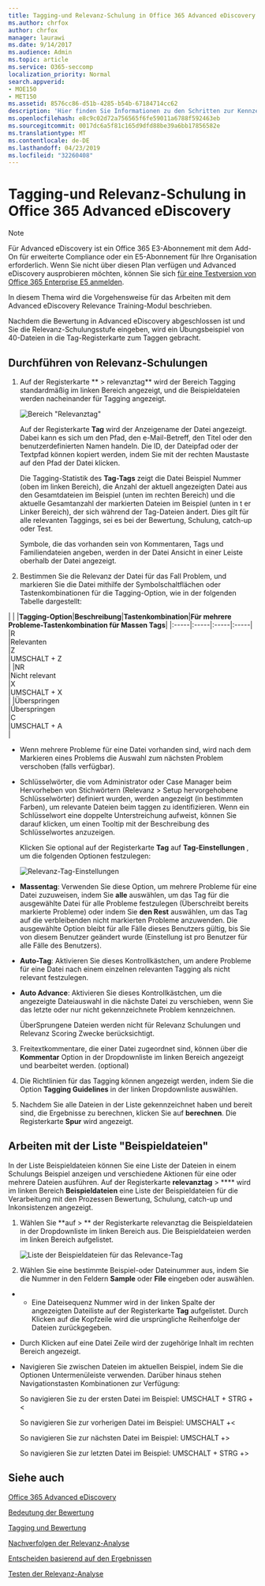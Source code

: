 ```yaml
---
title: Tagging-und Relevanz-Schulung in Office 365 Advanced eDiscovery
ms.author: chrfox
author: chrfox
manager: laurawi
ms.date: 9/14/2017
ms.audience: Admin
ms.topic: article
ms.service: O365-seccomp
localization_priority: Normal
search.appverid:
- MOE150
- MET150
ms.assetid: 8576cc86-d51b-4285-b54b-67184714cc62
description: 'Hier finden Sie Informationen zu den Schritten zur Kennzeichnung und zum Arbeiten mit einem Schulungs Beispiel von 40-Dateien während der Relevanz-Schulungsstufe von Office 365 Advanced eDiscovery.  '
ms.openlocfilehash: e8c9c02d72a756565f6fe59011a6788f592463eb
ms.sourcegitcommit: 0017dc6a5f81c165d9dfd88be39a6bb17856582e
ms.translationtype: MT
ms.contentlocale: de-DE
ms.lasthandoff: 04/23/2019
ms.locfileid: "32260408"
---
```

# <a name="tagging-and-relevance-training-in-office-365-advanced-ediscovery"></a>Tagging-und Relevanz-Schulung in Office 365 Advanced eDiscovery

> [!NOTE]
> Für Advanced eDiscovery ist ein Office 365 E3-Abonnement mit dem Add-On für erweiterte Compliance oder ein E5-Abonnement für Ihre Organisation erforderlich. Wenn Sie nicht über diesen Plan verfügen und Advanced eDiscovery ausprobieren möchten, können Sie sich [für eine Testversion von Office 365 Enterprise E5 anmelden](https://go.microsoft.com/fwlink/p/?LinkID=698279). 
  
In diesem Thema wird die Vorgehensweise für das Arbeiten mit dem Advanced eDiscovery Relevance Training-Modul beschrieben. 
  
Nachdem die Bewertung in Advanced eDiscovery abgeschlossen ist und Sie die Relevanz-Schulungsstufe eingeben, wird ein Übungsbeispiel von 40-Dateien in die Tag-Registerkarte zum Taggen gebracht. 
  
## <a name="performing-relevance-training"></a>Durchführen von Relevanz-Schulungen

1. Auf der Registerkarte ** \> relevanztag** wird der Bereich Tagging standardmäßig im linken Bereich angezeigt, und die Beispieldateien werden nacheinander für Tagging angezeigt. 
    
    ![Bereich "Relevanztag"](media/0cf19ab4-b427-4a7f-8749-0f4ed9afaf58.png)
  
    Auf der Registerkarte **Tag** wird der Anzeigename der Datei angezeigt. Dabei kann es sich um den Pfad, den e-Mail-Betreff, den Titel oder den benutzerdefinierten Namen handeln. Die ID, der Dateipfad oder der Textpfad können kopiert werden, indem Sie mit der rechten Maustaste auf den Pfad der Datei klicken. 
    
    Die Tagging-Statistik des **Tag-Tags** zeigt die Datei Beispiel Nummer (oben im linken Bereich), die Anzahl der aktuell angezeigten Datei aus den Gesamtdateien im Beispiel (unten im rechten Bereich) und die aktuelle Gesamtanzahl der markierten Dateien im Beispiel (unten in t er Linker Bereich), der sich während der Tag-Dateien ändert. Dies gilt für alle relevanten Taggings, sei es bei der Bewertung, Schulung, catch-up oder Test. 
    
    Symbole, die das vorhanden sein von Kommentaren, Tags und Familiendateien angeben, werden in der Datei Ansicht in einer Leiste oberhalb der Datei angezeigt.
    
2. Bestimmen Sie die Relevanz der Datei für das Fall Problem, und markieren Sie die Datei mithilfe der Symbolschaltflächen oder Tastenkombinationen für die Tagging-Option, wie in der folgenden Tabelle dargestellt:
    
| |
|**Tagging-Option**|**Beschreibung**|**Tastenkombination**|**Für mehrere Probleme-Tastenkombination für Massen Tags**|
|:-----|:-----|:-----|:-----|
|R  <br/> |Relevanten  <br/> |Z  <br/> |UMSCHALT + Z  <br/> |
|NR  <br/> |Nicht relevant  <br/> |X  <br/> |UMSCHALT + X  <br/> |
|Überspringen  <br/> |Überspringen  <br/> |C  <br/> |UMSCHALT + A  <br/> |
   
  - Wenn mehrere Probleme für eine Datei vorhanden sind, wird nach dem Markieren eines Problems die Auswahl zum nächsten Problem verschoben (falls verfügbar). 
    
  - Schlüsselwörter, die vom Administrator oder Case Manager beim Hervorheben von Stichwörtern (Relevanz \> Setup hervorgehobene Schlüsselwörter) definiert wurden, werden angezeigt (in bestimmten Farben), um relevante Dateien beim taggen zu identifizieren. Wenn ein Schlüsselwort eine doppelte Unterstreichung aufweist, können Sie darauf klicken, um einen Tooltip mit der Beschreibung des Schlüsselwortes anzuzeigen. 
    
    Klicken Sie optional auf der Registerkarte **Tag** auf **Tag-Einstellungen** , um die folgenden Optionen festzulegen: 
    
    ![Relevanz-Tag-Einstellungen](media/533e89fa-7eb4-409e-ab07-f5aab9296dd8.png)
  
  - **Massentag**: Verwenden Sie diese Option, um mehrere Probleme für eine Datei zuzuweisen, indem Sie **alle** auswählen, um das Tag für die ausgewählte Datei für alle Probleme festzulegen (Überschreibt bereits markierte Probleme) oder indem Sie **den Rest** auswählen, um das Tag auf die verbleibenden nicht markierten Probleme anzuwenden. Die ausgewählte Option bleibt für alle Fälle dieses Benutzers gültig, bis Sie von diesem Benutzer geändert wurde (Einstellung ist pro Benutzer für alle Fälle des Benutzers). 
    
  - **Auto-Tag**: Aktivieren Sie dieses Kontrollkästchen, um andere Probleme für eine Datei nach einem einzelnen relevanten Tagging als nicht relevant festzulegen.
    
  - **Auto Advance**: Aktivieren Sie dieses Kontrollkästchen, um die angezeigte Dateiauswahl in die nächste Datei zu verschieben, wenn Sie das letzte oder nur nicht gekennzeichnete Problem kennzeichnen. 
    
    ÜberSprungene Dateien werden nicht für Relevanz Schulungen und Relevanz Scoring Zwecke berücksichtigt.
    
3. Freitextkommentare, die einer Datei zugeordnet sind, können über die **Kommentar** Option in der Dropdownliste im linken Bereich angezeigt und bearbeitet werden. (optional) 
    
4. Die Richtlinien für das Tagging können angezeigt werden, indem Sie die Option **Tagging Guidelines** in der linken Dropdownliste auswählen. 
    
5. Nachdem Sie alle Dateien in der Liste gekennzeichnet haben und bereit sind, die Ergebnisse zu berechnen, klicken Sie auf **berechnen**. Die Registerkarte **Spur** wird angezeigt. 
    
## <a name="working-with-the-sample-files-list"></a>Arbeiten mit der Liste "Beispieldateien"

In der Liste Beispieldateien können Sie eine Liste der Dateien in einem Schulungs Beispiel anzeigen und verschiedene Aktionen für eine oder mehrere Dateien ausführen. Auf der Registerkarte **relevanztag** \> **** wird im linken Bereich **Beispieldateien** eine Liste der Beispieldateien für die Verarbeitung mit den Prozessen Bewertung, Schulung, catch-up und Inkonsistenzen angezeigt. 
  
1. Wählen Sie **auf \> ** der Registerkarte relevanztag die Beispieldateien in der Dropdownliste im linken Bereich aus. Die Beispieldateien werden im linken Bereich aufgelistet. 
    
    ![Liste der Beispieldateien für das Relevance-Tag](media/fd058bdd-645a-4af1-a1eb-bff08581cb18.png)
  
2. Wählen Sie eine bestimmte Beispiel-oder Dateinummer aus, indem Sie die Nummer in den Feldern **Sample** oder **File** eingeben oder auswählen. 
    
  -   - Eine Dateisequenz Nummer wird in der linken Spalte der angezeigten Dateiliste auf der Registerkarte **Tag** aufgelistet. Durch Klicken auf die Kopfzeile wird die ursprüngliche Reihenfolge der Dateien zurückgegeben. 
    
  - Durch Klicken auf eine Datei Zeile wird der zugehörige Inhalt im rechten Bereich angezeigt.
    
  - Navigieren Sie zwischen Dateien im aktuellen Beispiel, indem Sie die Optionen Untermenüleiste verwenden. Darüber hinaus stehen Navigationstasten Kombinationen zur Verfügung:
    
    So navigieren Sie zu der ersten Datei im Beispiel: UMSCHALT + STRG +\<
    
    So navigieren Sie zur vorherigen Datei im Beispiel: UMSCHALT +\<
    
    So navigieren Sie zur nächsten Datei im Beispiel: UMSCHALT +\>
    
    So navigieren Sie zur letzten Datei im Beispiel: UMSCHALT + STRG +\>
    
## <a name="see-also"></a>Siehe auch

[Office 365 Advanced eDiscovery](office-365-advanced-ediscovery.md)
  
[Bedeutung der Bewertung](assessment-in-relevance-in-advanced-ediscovery.md)
  
[Tagging und Bewertung](tagging-and-assessment-in-advanced-ediscovery.md)
  
[Nachverfolgen der Relevanz-Analyse](track-relevance-analysis-in-advanced-ediscovery.md)
  
[Entscheiden basierend auf den Ergebnissen](decision-based-on-the-results-in-advanced-ediscovery.md)
  
[Testen der Relevanz-Analyse](test-relevance-analysis-in-advanced-ediscovery.md)

